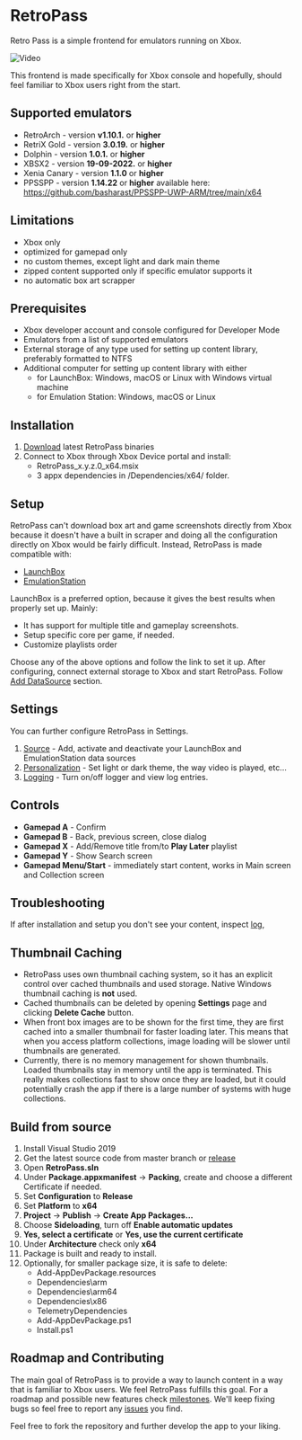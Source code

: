 # RetroPass
Retro Pass is a simple frontend for emulators running on Xbox.

![Video](/Docs/menu.gif)

This frontend is made specifically for Xbox console and hopefully, should feel familiar to Xbox users right from the start.

## Supported emulators
- RetroArch - version **v1.10.1.** or **higher**
- RetriX Gold - version **3.0.19.** or **higher**
- Dolphin - version **1.0.1.** or **higher**
- XBSX2 - version **19-09-2022.** or **higher**
- Xenia Canary - version **1.1.0** or **higher**
- PPSSPP - version **1.14.22** or **higher** available here:
  <br> https://github.com/basharast/PPSSPP-UWP-ARM/tree/main/x64

## Limitations
- Xbox only
- optimized for gamepad only
- no custom themes, except light and dark main theme
- zipped content supported only if specific emulator supports it
- no automatic box art scrapper
  
## Prerequisites

- Xbox developer account and console configured for Developer Mode
- Emulators from a list of supported emulators
- External storage of any type used for setting up content library, preferably formatted to NTFS
- Additional computer for setting up content library with either
	* for LaunchBox: Windows, macOS or Linux with Windows virtual machine
	* for Emulation Station: Windows, macOS or Linux


## Installation

 1. [Download](../../releases/) latest RetroPass binaries
 2. Connect to Xbox through Xbox Device portal and install:
	- RetroPass_x.y.z.0_x64.msix
	- 3 appx dependencies in /Dependencies/x64/ folder. 

## Setup

RetroPass can't download box art and game screenshots directly from Xbox because it doesn't have a built in scraper and doing all the configuration directly on Xbox would be fairly difficult. Instead, RetroPass is made compatible with:

- [LaunchBox](/Docs/SetupLaunchBox.md)
- [EmulationStation](/Docs/SetupEmulationStation.md)

LaunchBox is a preferred option, because it gives the best results when properly set up. Mainly:
- It has support for multiple title and gameplay screenshots. 
- Setup specific core per game, if needed.
- Customize playlists order

Choose any of the above options and follow the link to set it up. After configuring, connect external storage to Xbox and start RetroPass. Follow [Add DataSource](/Docs/SettingsDataSources.md) section.

## Settings
You can further configure RetroPass in Settings.

1. [Source](/Docs/SettingsDataSources.md) - Add, activate and deactivate your LaunchBox and EmulationStation data sources
2. [Personalization](/Docs/SettingsPersonalization.md) - Set light or dark theme, the way video is played, etc...
3. [Logging](/Docs/SettingsLogging.md) - Turn on/off logger and view log entries.

## Controls
- **Gamepad A** - Confirm
- **Gamepad B** - Back, previous screen, close dialog
- **Gamepad X** - Add/Remove title from/to **Play Later** playlist
- **Gamepad Y** - Show Search screen
- **Gamepad Menu/Start** - immediately start content, works in Main screen and Collection screen

## Troubleshooting

If after installation and setup you don't see your content, inspect [log](/Docs/SettingsLogging.md),


## Thumbnail Caching

- RetroPass uses own thumbnail caching system, so it has an explicit control over cached thumbnails and used storage. Native Windows thumbnail caching is **not** used.
- Cached thumbnails can be deleted by opening **Settings** page and clicking **Delete Cache** button.
- When front box images are to be shown for the first time, they are first cached into a smaller thumbnail for faster loading later. This means that when you access platform collections, image loading will be slower until thumbnails are generated.
- Currently, there is no memory management for shown thumbnails. Loaded thumbnails stay in memory until the app is terminated. This really makes collections fast to show once they are loaded, but it could potentially crash the app if there is a large number of systems with huge collections.


## Build from source

1. Install Visual Studio 2019
2. Get the latest source code from master branch or [release](../../releases/)
3. Open **RetroPass.sln**
4. Under **Package.appxmanifest** -> **Packing**, create and choose a different Certificate if needed.
5. Set **Configuration** to **Release**
6. Set **Platform** to **x64**
7. **Project** -> **Publish** -> **Create App Packages...**
8. Choose **Sideloading**, turn off **Enable automatic updates**
9. **Yes, select a certificate** or **Yes, use the current certificate**
10. Under **Architecture** check only **x64**
11. Package is built and ready to install.
12. Optionally, for smaller package size, it is safe to delete:
	- Add-AppDevPackage.resources
	- Dependencies\arm
	- Dependencies\arm64
	- Dependencies\x86
	- TelemetryDependencies
	- Add-AppDevPackage.ps1
	- Install.ps1

## Roadmap and Contributing

The main goal of RetroPass is to provide a way to launch content in a way that is familiar to Xbox users. We feel RetroPass fulfills this goal. For a roadmap and possible new features check [milestones](../../milestones). We'll keep fixing bugs so feel free to report any [issues](../../issues) you find.

Feel free to fork the repository and further develop the app to your liking.

